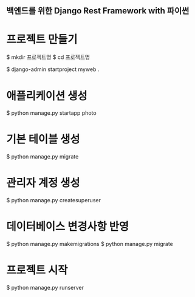## 백엔드를 위한 Django Rest Framework with 파이썬


# 프로젝트 만들기

$ mkdir 프로젝트명
$ cd 프로젝트명

$ django-admin startproject myweb .


# 애플리케이션 생성

$ python manage.py startapp photo


# 기본 테이블 생성

$ python manage.py migrate

# 관리자 계정 생성

$ python manage.py createsuperuser


# 데이터베이스 변경사항 반영

$ python manage.py makemigrations
$ python manage.py migrate


# 프로젝트 시작

$ python manage.py runserver
